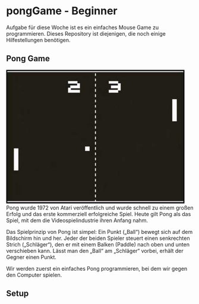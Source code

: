 # pongGame - Beginner 
Aufgabe für diese Woche ist es ein einfaches Mouse Game zu programmieren. 
Dieses Repository ist diejenigen, die noch einige Hilfestellungen benötigen. 

## Pong Game
![](/img/pong.jpg)
Pong wurde 1972 von Atari veröffentlich und wurde schnell zu einem großen Erfolg und das erste kommerziell erfolgreiche Spiel. Heute gilt Pong als das Spiel, mit dem die Videospielindustrie ihren Anfang nahm.

Das Spielprinzip von Pong ist simpel: Ein Punkt („Ball“) bewegt sich auf dem Bildschirm hin und her. Jeder der beiden Spieler steuert einen senkrechten Strich („Schläger“), den er mit einem Balken (Paddle) nach oben und unten verschieben kann. Lässt man den „Ball“ am „Schläger“ vorbei, erhält der Gegner einen Punkt.

Wir werden zuerst ein einfaches Pong programmieren, bei dem wir gegen den Computer spielen. 

## Setup 

